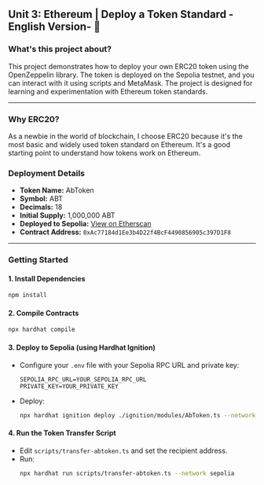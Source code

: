 ## Unit 3: Ethereum | Deploy a Token Standard -English Version- 🚀

### What's this project about?

This project demonstrates how to deploy your own ERC20 token using the OpenZeppelin library. The token is deployed on the Sepolia testnet, and you can interact with it using scripts and MetaMask. The project is designed for learning and experimentation with Ethereum token standards.

---

### Why ERC20?

As a newbie in the world of blockchain, I choose ERC20 because it's the most basic and widely used token standard on Ethereum. It's a good starting point to understand how tokens work on Ethereum.

### Deployment Details

- **Token Name:** AbToken
- **Symbol:** ABT
- **Decimals:** 18
- **Initial Supply:** 1,000,000 ABT
- **Deployed to Sepolia:** [View on Etherscan](https://sepolia.etherscan.io/token/0xAc77184d1Ee3b4D22f4BcF4490856905c397D1F8)
- **Contract Address:** `0xAc77184d1Ee3b4D22f4BcF4490856905c397D1F8`

---

### Getting Started

#### 1. Install Dependencies
```bash
npm install
```

#### 2. Compile Contracts
```bash
npx hardhat compile
```

#### 3. Deploy to Sepolia (using Hardhat Ignition)
- Configure your `.env` file with your Sepolia RPC URL and private key:
  ```env
  SEPOLIA_RPC_URL=YOUR_SEPOLIA_RPC_URL
  PRIVATE_KEY=YOUR_PRIVATE_KEY
  ```
- Deploy:
  ```bash
  npx hardhat ignition deploy ./ignition/modules/AbToken.ts --network sepolia
  ```

#### 4. Run the Token Transfer Script
- Edit `scripts/transfer-abtoken.ts` and set the recipient address.
- Run:
  ```bash
  npx hardhat run scripts/transfer-abtoken.ts --network sepolia
  ```